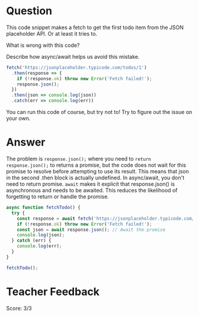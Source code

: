 # Question

This code snippet makes a fetch to get the first todo item from the JSON placeholder API. Or at least it tries to.

What is wrong with this code? 

Describe how async/await helps us avoid this mistake.

```js
fetch('https://jsonplaceholder.typicode.com/todos/1')
  .then(response => {
    if (!response.ok) throw new Error('Fetch failed!');
    response.json();
  })
  .then(json => console.log(json))
  .catch(err => console.log(err))
```

You can run this code of course, but try not to! Try to figure out the issue on your own.

# Answer
The problem is `response.json();` where you need to `return response.json();` to returns a promise, but the code does not wait for this promise to resolve before attempting to use its result. This means that json in the second .then block is actually undefined.
In async/await, you don't need to return promise. `await` makes it explicit that response.json() is asynchronous and needs to be awaited. This reduces the likelihood of forgetting to return or handle the promise.

```js
async function fetchTodo() {
  try {
    const response = await fetch('https://jsonplaceholder.typicode.com/todos/1');
    if (!response.ok) throw new Error('Fetch failed!');
    const json = await response.json(); // Await the promise
    console.log(json);
  } catch (err) {
    console.log(err);
  }
}

fetchTodo();

```

# Teacher Feedback
Score: 3/3
